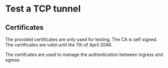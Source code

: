 # Test a TCP tunnel

## Certificates

The provided certificates are only used for testing. The CA is self signed. The certificates are valid until the 7th of April 2046.

The certifcates are used to manage the authentication between ingress and egress.
